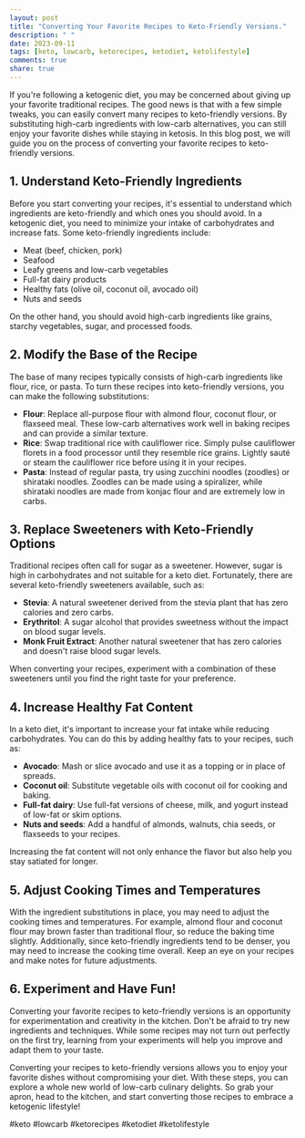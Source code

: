 ```yaml
---
layout: post
title: "Converting Your Favorite Recipes to Keto-Friendly Versions."
description: " "
date: 2023-09-11
tags: [keto, lowcarb, ketorecipes, ketodiet, ketolifestyle]
comments: true
share: true
---
```


If you're following a ketogenic diet, you may be concerned about giving up your favorite traditional recipes. The good news is that with a few simple tweaks, you can easily convert many recipes to keto-friendly versions. By substituting high-carb ingredients with low-carb alternatives, you can still enjoy your favorite dishes while staying in ketosis. In this blog post, we will guide you on the process of converting your favorite recipes to keto-friendly versions.

## 1. Understand Keto-Friendly Ingredients

Before you start converting your recipes, it's essential to understand which ingredients are keto-friendly and which ones you should avoid. In a ketogenic diet, you need to minimize your intake of carbohydrates and increase fats. Some keto-friendly ingredients include:

- Meat (beef, chicken, pork)
- Seafood
- Leafy greens and low-carb vegetables
- Full-fat dairy products
- Healthy fats (olive oil, coconut oil, avocado oil)
- Nuts and seeds

On the other hand, you should avoid high-carb ingredients like grains, starchy vegetables, sugar, and processed foods.

## 2. Modify the Base of the Recipe

The base of many recipes typically consists of high-carb ingredients like flour, rice, or pasta. To turn these recipes into keto-friendly versions, you can make the following substitutions:

- **Flour**: Replace all-purpose flour with almond flour, coconut flour, or flaxseed meal. These low-carb alternatives work well in baking recipes and can provide a similar texture.
- **Rice**: Swap traditional rice with cauliflower rice. Simply pulse cauliflower florets in a food processor until they resemble rice grains. Lightly sauté or steam the cauliflower rice before using it in your recipes.
- **Pasta**: Instead of regular pasta, try using zucchini noodles (zoodles) or shirataki noodles. Zoodles can be made using a spiralizer, while shirataki noodles are made from konjac flour and are extremely low in carbs.

## 3. Replace Sweeteners with Keto-Friendly Options

Traditional recipes often call for sugar as a sweetener. However, sugar is high in carbohydrates and not suitable for a keto diet. Fortunately, there are several keto-friendly sweeteners available, such as:

- **Stevia**: A natural sweetener derived from the stevia plant that has zero calories and zero carbs.
- **Erythritol**: A sugar alcohol that provides sweetness without the impact on blood sugar levels.
- **Monk Fruit Extract**: Another natural sweetener that has zero calories and doesn't raise blood sugar levels.

When converting your recipes, experiment with a combination of these sweeteners until you find the right taste for your preference.

## 4. Increase Healthy Fat Content

In a keto diet, it's important to increase your fat intake while reducing carbohydrates. You can do this by adding healthy fats to your recipes, such as:

- **Avocado**: Mash or slice avocado and use it as a topping or in place of spreads.
- **Coconut oil**: Substitute vegetable oils with coconut oil for cooking and baking.
- **Full-fat dairy**: Use full-fat versions of cheese, milk, and yogurt instead of low-fat or skim options.
- **Nuts and seeds**: Add a handful of almonds, walnuts, chia seeds, or flaxseeds to your recipes.

Increasing the fat content will not only enhance the flavor but also help you stay satiated for longer.

## 5. Adjust Cooking Times and Temperatures

With the ingredient substitutions in place, you may need to adjust the cooking times and temperatures. For example, almond flour and coconut flour may brown faster than traditional flour, so reduce the baking time slightly. Additionally, since keto-friendly ingredients tend to be denser, you may need to increase the cooking time overall. Keep an eye on your recipes and make notes for future adjustments.

## 6. Experiment and Have Fun!

Converting your favorite recipes to keto-friendly versions is an opportunity for experimentation and creativity in the kitchen. Don't be afraid to try new ingredients and techniques. While some recipes may not turn out perfectly on the first try, learning from your experiments will help you improve and adapt them to your taste.

Converting your recipes to keto-friendly versions allows you to enjoy your favorite dishes without compromising your diet. With these steps, you can explore a whole new world of low-carb culinary delights. So grab your apron, head to the kitchen, and start converting those recipes to embrace a ketogenic lifestyle!

#keto #lowcarb #ketorecipes #ketodiet #ketolifestyle